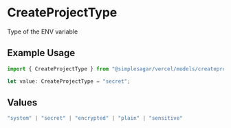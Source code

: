 # CreateProjectType

Type of the ENV variable

## Example Usage

```typescript
import { CreateProjectType } from "@simplesagar/vercel/models/createprojectop.js";

let value: CreateProjectType = "secret";
```

## Values

```typescript
"system" | "secret" | "encrypted" | "plain" | "sensitive"
```